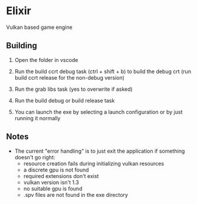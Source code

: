 # Elixir

Vulkan based game engine

## Building

1. Open the folder in vscode

2. Run the build ccrt debug task (ctrl + shift + b) to build the debug crt (run build ccrt release for the non-debug version)

3. Run the grab libs task (yes to overwrite if asked)

4. Run the build debug or build release task

5. You can launch the exe by selecting a launch configuration or by just running it normally

## Notes

-   The current "error handling" is to just exit the application if something doesn't go right:
    -   resource creation fails during initializing vulkan resources
    -   a discrete gpu is not found
    -   required extensions don't exist
    -   vulkan version isn't 1.3
    -   no suitable gpu is found
    -   .spv files are not found in the exe directory

